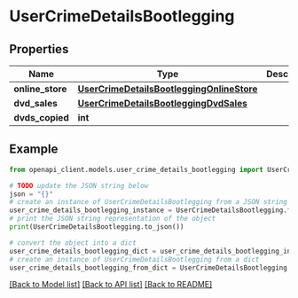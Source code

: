 # UserCrimeDetailsBootlegging


## Properties

Name | Type | Description | Notes
------------ | ------------- | ------------- | -------------
**online_store** | [**UserCrimeDetailsBootleggingOnlineStore**](UserCrimeDetailsBootleggingOnlineStore.md) |  | 
**dvd_sales** | [**UserCrimeDetailsBootleggingDvdSales**](UserCrimeDetailsBootleggingDvdSales.md) |  | 
**dvds_copied** | **int** |  | [optional] 

## Example

```python
from openapi_client.models.user_crime_details_bootlegging import UserCrimeDetailsBootlegging

# TODO update the JSON string below
json = "{}"
# create an instance of UserCrimeDetailsBootlegging from a JSON string
user_crime_details_bootlegging_instance = UserCrimeDetailsBootlegging.from_json(json)
# print the JSON string representation of the object
print(UserCrimeDetailsBootlegging.to_json())

# convert the object into a dict
user_crime_details_bootlegging_dict = user_crime_details_bootlegging_instance.to_dict()
# create an instance of UserCrimeDetailsBootlegging from a dict
user_crime_details_bootlegging_from_dict = UserCrimeDetailsBootlegging.from_dict(user_crime_details_bootlegging_dict)
```
[[Back to Model list]](../README.md#documentation-for-models) [[Back to API list]](../README.md#documentation-for-api-endpoints) [[Back to README]](../README.md)


